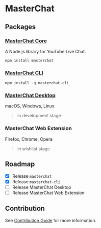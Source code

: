 # MasterChat

## Packages

### [MasterChat Core](https://github.com/holodata/masterchat/tree/master/packages/core)

A Node.js library for YouTube Live Chat.

```
npm install masterchat
```

### [MasterChat CLI](https://github.com/holodata/masterchat/tree/master/packages/cli)

```
npm install -g masterchat-cli
```

### [MasterChat Desktop](https://github.com/holodata/masterchat/tree/master/packages/desktop)

macOS, Windows, Linux

> In development stage

### MasterChat Web Extension

Firefox, Chrome, Opera

> In wishlist stage

## Roadmap

- [x] Release `masterchat`
- [x] Release `masterchat-cli`
- [ ] Release MasterChat Desktop
- [ ] Release MasterChat Web Extension

## Contribution

See [Contribution Guide](./CONTRIBUTING.md) for more information.
